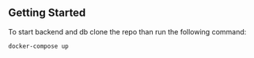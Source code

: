 ## Getting Started

To start backend and db clone the repo than run the following command:

```bash
docker-compose up
```
